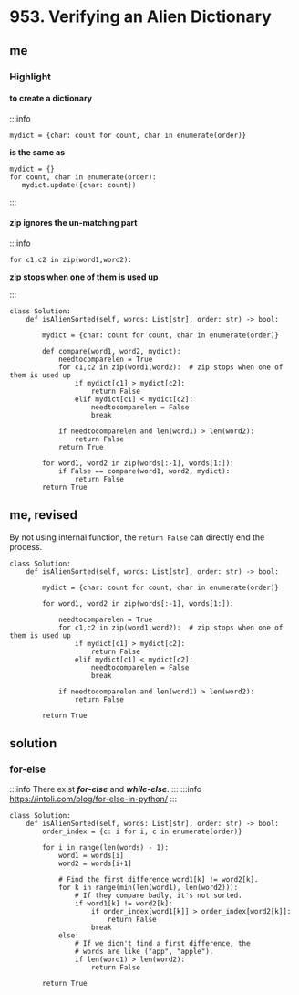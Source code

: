 # 953. Verifying an Alien Dictionary
## me
### Highlight
#### to create a dictionary 
:::info
```python=
mydict = {char: count for count, char in enumerate(order)}
```
**is the same as**
```python=
mydict = {}
for count, char in enumerate(order):
   mydict.update({char: count})
```
:::
#### zip ignores the un-matching part
:::info
```python=
for c1,c2 in zip(word1,word2):  
```
**zip stops when one of them is used up**

:::


```python=
class Solution:
    def isAlienSorted(self, words: List[str], order: str) -> bool:

        mydict = {char: count for count, char in enumerate(order)}
        
        def compare(word1, word2, mydict):
            needtocomparelen = True
            for c1,c2 in zip(word1,word2):  # zip stops when one of them is used up 
                if mydict[c1] > mydict[c2]:
                    return False
                elif mydict[c1] < mydict[c2]:
                    needtocomparelen = False 
                    break
            
            if needtocomparelen and len(word1) > len(word2):
                return False
            return True
        
        for word1, word2 in zip(words[:-1], words[1:]):
            if False == compare(word1, word2, mydict):
                return False
        return True
```

## me, revised
By not using internal function, the `return False` can directly end the process.
```python=
class Solution:
    def isAlienSorted(self, words: List[str], order: str) -> bool:

        mydict = {char: count for count, char in enumerate(order)}
        
        for word1, word2 in zip(words[:-1], words[1:]):
            
            needtocomparelen = True
            for c1,c2 in zip(word1,word2):  # zip stops when one of them is used up 
                if mydict[c1] > mydict[c2]:
                    return False
                elif mydict[c1] < mydict[c2]:
                    needtocomparelen = False 
                    break
            
            if needtocomparelen and len(word1) > len(word2):
                return False

        return True
```
## solution
### for-else
:::info
There exist ***for-else*** and ***while-else***.
:::
:::info
https://intoli.com/blog/for-else-in-python/
:::
```python=
class Solution:
    def isAlienSorted(self, words: List[str], order: str) -> bool:
        order_index = {c: i for i, c in enumerate(order)}

        for i in range(len(words) - 1):
            word1 = words[i]
            word2 = words[i+1]

            # Find the first difference word1[k] != word2[k].
            for k in range(min(len(word1), len(word2))):
                # If they compare badly, it's not sorted.
                if word1[k] != word2[k]:
                    if order_index[word1[k]] > order_index[word2[k]]:
                        return False
                    break
            else:
                # If we didn't find a first difference, the
                # words are like ("app", "apple").
                if len(word1) > len(word2):
                    return False

        return True
```